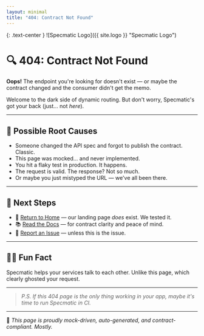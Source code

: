 ```yaml
---
layout: minimal
title: "404: Contract Not Found"
---
```



{: .text-center }
![Specmatic Logo]({{ site.logo }} "Specmatic Logo")

# 🔍 404: Contract Not Found

**Oops!** The endpoint you're looking for doesn't exist — or maybe the contract changed and the consumer didn't get the memo.

Welcome to the dark side of dynamic routing. But don't worry, Specmatic's got your back (just… not *here*).

---

## 🚧 Possible Root Causes

- Someone changed the API spec and forgot to publish the contract. Classic.
- This page was mocked... and never implemented.
- You hit a flaky test in production. It happens.
- The request is valid. The response? Not so much.
- Or maybe you just mistyped the URL — we've all been there.

---

## 🔧 Next Steps

- 🔁 [Return to Home](https://specmatic.io) — our landing page *does* exist. We tested it.
- 📚 [Read the Docs](https://docs.specmatic.io) — for contract clarity and peace of mind.
- 🐛 [Report an Issue](https://github.com/znsio/specmatic/issues) — unless this is the issue.

---

## 🧘‍♂️ Fun Fact

Specmatic helps your services talk to each other. Unlike this page, which clearly ghosted your request.

---

> *P.S. If this 404 page is the only thing working in your app, maybe it's time to run Specmatic in CI.*

---

👻 _This page is proudly mock-driven, auto-generated, and contract-compliant. Mostly._
